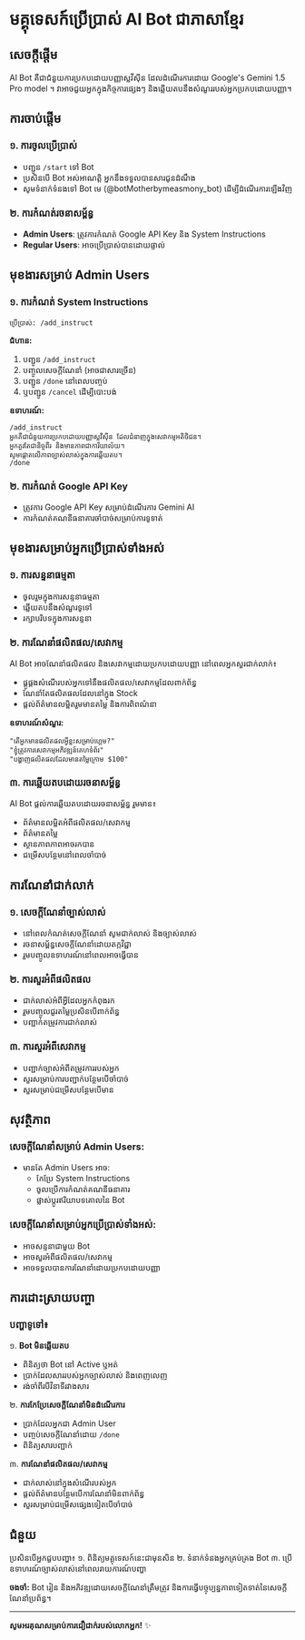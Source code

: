 # មគ្គុទេសក៍ប្រើប្រាស់ AI Bot ជាភាសាខ្មែរ

## សេចក្តីផ្តើម
AI Bot គឺជាជំនួយការប្រកបដោយបញ្ញាស្លវីស៊ីន ដែលដំណើរការដោយ Google's Gemini 1.5 Pro model ។ វាអាចជួយអ្នកក្នុងកិច្ចការផ្សេងៗ និងឆ្លើយតបនឹងសំណួររបស់អ្នកប្រកបដោយបញ្ញា។

## ការចាប់ផ្តើម

### ១. ការចូលប្រើប្រាស់
- បញ្ជូន `/start` ទៅ Bot
- ប្រសិនបើ Bot អស់អាណត្តិ អ្នកនឹងទទួលបានសារជូនដំណឹង
- សូមទំនាក់ទំនងទៅ Bot មេ (@botMotherbymeasmony_bot) ដើម្បីដំណើរការឡើងវិញ

### ២. ការកំណត់រចនាសម្ព័ន្ធ
- **Admin Users**: ត្រូវការកំណត់ Google API Key និង System Instructions
- **Regular Users**: អាចប្រើប្រាស់បានដោយផ្ទាល់

## មុខងារសម្រាប់ Admin Users

### ១. ការកំណត់ System Instructions
```
ប្រើប្រាស់: /add_instruct
```
**ជំហាន:**
1. បញ្ជូន `/add_instruct`
2. បញ្ចូលសេចក្តីណែនាំ (អាចជាសារច្រើន)
3. បញ្ជូន `/done` នៅពេលបញ្ចប់
4. ឬបញ្ជូន `/cancel` ដើម្បីបោះបង់

**ឧទាហរណ៍:**
```
/add_instruct
អ្នកគឺជាជំនួយការប្រកបដោយបញ្ញាស្លវីស៊ីន ដែលជំនាញក្នុងសេវាកម្មអតិថិជន។
អ្នកគួរតែជានិច្ចពីរ និងមានភាពជាការិយាល័យ។
សូមផ្តោតលើភាពច្បាស់លាស់ក្នុងការឆ្លើយតប។
/done
```

### ២. ការកំណត់ Google API Key
- ត្រូវការ Google API Key សម្រាប់ដំណើរការ Gemini AI
- ការកំណត់គណនីធនាគារចាំបាច់សម្រាប់ការទូទាត់

## មុខងារសម្រាប់អ្នកប្រើប្រាស់ទាំងអស់

### ១. ការសន្ទនាធម្មតា
- ចូលរួមក្នុងការសន្ទនាធម្មតា
- ឆ្លើយតបនឹងសំណួរទូទៅ
- រក្សាបរិបទក្នុងការសន្ទនា

### ២. ការណែនាំផលិតផល/សេវាកម្ម
AI Bot អាចណែនាំផលិតផល និងសេវាកម្មដោយប្រកបដោយបញ្ញា នៅពេលអ្នកសួរជាក់លាក់៖
- ផ្គូផ្គងសំណើរបស់អ្នកទៅនឹងផលិតផល/សេវាកម្មដែលពាក់ព័ន្ធ
- ណែនាំតែផលិតផលដែលនៅក្នុង Stock
- ផ្តល់ព័ត៌មានលម្អិតរួមមានតម្លៃ និងការពិពណ៌នា

**ឧទាហរណ៍សំណួរ:**
```
"តើអ្នកមានផលិតផលអ្វីខ្លះសម្រាប់ហ្គេម?"
"ខ្ញុំត្រូវការសេវាកម្មអភិវឌ្ឍន៍គេហទំព័រ"
"បង្ហាញផលិតផលដែលមានតម្លៃក្រោម $100"
```

### ៣. ការឆ្លើយតបដោយរចនាសម្ព័ន្ធ
AI Bot ផ្តល់ការឆ្លើយតបដោយរចនាសម្ព័ន្ធ រួមមាន៖
- ព័ត៌មានលម្អិតអំពីផលិតផល/សេវាកម្ម
- ព័ត៌មានតម្លៃ
- ស្ថានភាពភាពអាចរកបាន
- ជម្រើសបន្ថែមនៅពេលចាំបាច់

## ការណែនាំជាក់លាក់

### ១. សេចក្តីណែនាំច្បាស់លាស់
- នៅពេលកំណត់សេចក្តីណែនាំ សូមជាក់លាស់ និងច្បាស់លាស់
- រចនាសម្ព័ន្ធសេចក្តីណែនាំដោយតក្កវិជ្ជា
- រួមបញ្ចូលឧទាហរណ៍នៅពេលអាចធ្វើបាន

### ២. ការសួរអំពីផលិតផល
- ជាក់លាស់អំពីអ្វីដែលអ្នកកំពុងរក
- រួមបញ្ចូលជួរតម្លៃប្រសិនបើពាក់ព័ន្ធ
- បញ្ជាក់តម្រូវការជាក់លាស់

### ៣. ការសួរអំពីសេវាកម្ម
- បញ្ជាក់ច្បាស់អំពីតម្រូវការរបស់អ្នក
- សួរសម្រាប់ការបញ្ជាក់បន្ថែមបើចាំបាច់
- សួរសម្រាប់ជម្រើសបន្ថែមបើមាន

## សុវត្ថិភាព

### សេចក្តីណែនាំសម្រាប់ Admin Users:
- មានតែ Admin Users អាច:
  - កែប្រែ System Instructions
  - ចូលប្រើការកំណត់គណនីធនាគារ
  - ផ្លាស់ប្តូរឥរិយាបទគោលនៃ Bot

### សេចក្តីណែនាំសម្រាប់អ្នកប្រើប្រាស់ទាំងអស់:
- អាចសន្ទនាជាមួយ Bot
- អាចសួរអំពីផលិតផល/សេវាកម្ម
- អាចទទួលបានការណែនាំដោយប្រកបដោយបញ្ញា

## ការដោះស្រាយបញ្ហា

### បញ្ហាទូទៅ៖

១. **Bot មិនឆ្លើយតប**
   - ពិនិត្យថា Bot នៅ Active ឬអត់
   - ប្រាក់ដែលសាររបស់អ្នកច្បាស់លាស់ និងពេញលេញ
   - រង់ចាំពីរបីវិនាទីរវាងសារ

២. **ការកែប្រែសេចក្តីណែនាំមិនដំណើរការ**
   - ប្រាក់ដែលអ្នកជា Admin User
   - បញ្ចប់សេចក្តីណែនាំដោយ `/done`
   - ពិនិត្យសារបញ្ជាក់

៣. **ការណែនាំផលិតផល/សេវាកម្ម**
   - ជាក់លាស់នៅក្នុងសំណើរបស់អ្នក
   - ផ្តល់ព័ត៌មានបន្ថែមបើការណែនាំមិនពាក់ព័ន្ធ
   - សួរសម្រាប់ជម្រើសផ្សេងទៀតបើចាំបាច់

## ជំនួយ
ប្រសិនបើអ្នកជួបបញ្ហា៖
១. ពិនិត្យមគ្គុទេសក៍នេះជាមុនសិន
២. ទំនាក់ទំនងអ្នកគ្រប់គ្រង Bot
៣. ប្រើឧទាហរណ៍ច្បាស់លាស់នៅពេលរាយការណ៍បញ្ហា

**ចងចាំ:** Bot រៀន និងអភិវឌ្ឍដោយសេចក្តីណែនាំត្រឹមត្រូវ និងការធ្វើបច្ចុប្បន្នភាពទៀតទាត់នៃសេចក្តីណែនាំប្រព័ន្ធ។

---
**សូមអរគុណសម្រាប់ការជឿជាក់របស់លោកអ្នក!** ✨
